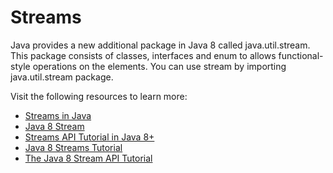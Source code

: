 # Streams

Java provides a new additional package in Java 8 called java.util.stream. This package consists of classes, interfaces and enum to allows functional-style operations on the elements. You can use stream by importing java.util.stream package.

Visit the following resources to learn more:

- [Streams in Java](https://www.geeksforgeeks.org/stream-in-java/)
- [Java 8 Stream](https://www.javatpoint.com/java-8-stream)
- [Streams API Tutorial in Java 8+](https://www.youtube.com/watch?v=VNovNwHr9jY)
- [Java 8 Streams Tutorial](https://www.youtube.com/watch?v=t1-YZ6bF-g0)
- [The Java 8 Stream API Tutorial](https://www.baeldung.com/java-8-streams)
